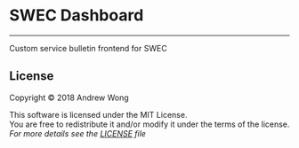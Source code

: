 # SWEC Dashboard
---

Custom service bulletin frontend for SWEC

## License
Copyright © 2018 Andrew Wong  

This software is licensed under the MIT License.  
You are free to redistribute it and/or modify it under the terms of the license.  
*For more details see the [LICENSE](https://raw.githubusercontent.com/featherbear/SWEC-Dashboard/master/LICENSE) file*
